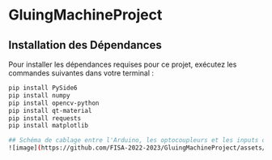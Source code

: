 # GluingMachineProject

## Installation des Dépendances

Pour installer les dépendances requises pour ce projet, exécutez les commandes suivantes dans votre terminal :

```bash
pip install PySide6
pip install numpy
pip install opencv-python
pip install qt-material
pip install requests
pip install matplotlib

## Schéma de cablage entre l'Arduino, les optocoupleurs et les inputs de l'UR3E. 
![image](https://github.com/FISA-2022-2023/GluingMachineProject/assets/7753906/b2bf00a4-cf4d-4c30-a4cd-3e87a1f0bb0f)

